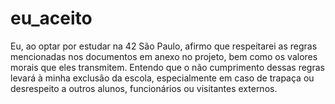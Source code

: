 # eu_aceito

Eu, ao optar por estudar na 42 São Paulo, afirmo que respeitarei as regras mencionadas nos documentos em anexo no projeto, bem como os valores morais que eles transmitem. Entendo que o não cumprimento dessas regras levará à minha exclusão da escola, especialmente em caso de trapaça ou desrespeito a outros alunos, funcionários ou visitantes externos.
